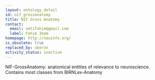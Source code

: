 ```yaml
---
layout: ontology_detail
id: nif_grossanatomy
title: NIF Gross Anatomy
contact:
  email: smtifahim@gmail.com
  label: Fahim Imam
homepage: http://neuinfo.org/
is_obsolete: true
replaced_by: uberon
activity_status: inactive
---
```


NIF-GrossAnatomy: anatomical entities of relevance to neuroscience. Contains most classes from BIRNLex-Anatomy

